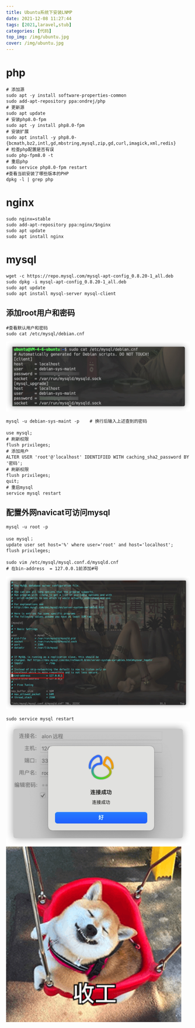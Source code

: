 ```yaml
---
title: Ubuntu系统下安装LNMP
date: 2021-12-08 11:27:44
tags: [2021,laravel,stub]
categories: [代码]
top_img: /img/ubuntu.jpg
cover: /img/ubuntu.jpg
---
```


# php

```
# 添加源
sudo apt -y install software-properties-common
sudo add-apt-repository ppa:ondrej/php
# 更新源
sudo apt update
# 安装php8.0-fpm
sudo apt -y install php8.0-fpm
# 安装扩展
sudo apt install -y php8.0-{bcmath,bz2,intl,gd,mbstring,mysql,zip,gd,curl,imagick,xml,redis}
# 检查php配置是否有误
sudo php-fpm8.0 -t
# 重启php
sudo service php8.0-fpm restart
#查看当前安装了哪些版本的PHP
dpkg -l | grep php
```

# nginx

```
sudo nginx=stable 
sudo add-apt-repository ppa:nginx/$nginx
sudo apt update
sudo apt install nginx
```

# mysql

```
wget -c https://repo.mysql.com/mysql-apt-config_0.8.20-1_all.deb
sudo dpkg -i mysql-apt-config_0.8.20-1_all.deb
sudo apt update
sudo apt install mysql-server mysql-client
```

## 添加root用户和密码

```
#查看默认用户和密码
sudo cat /etc/mysql/debian.cnf
```
![](/images/16442037102415.jpg)

```
mysql -u debian-sys-maint -p    # 换行后输入上述查到的密码

use mysql;
# 刷新权限
flush privileges;
# 添加用户
ALTER USER 'root'@'localhost' IDENTIFIED WITH caching_sha2_password BY '密码';
# 刷新权限
flush privileges;
quit;
# 重启mysql
service mysql restart
```

## 配置外网navicat可访问mysql

```
mysql -u root -p

use mysql；
update user set host='%' where user='root' and host='localhost';
flush privileges;

sudo vim /etc/mysql/mysql.conf.d/mysqld.cnf
# 在bin-address  = 127.0.0.1前添加#号
```
![](/images/16442040075215.jpg)

`sudo service mysql restart`
![](/images/16442040753811.jpg)
![WeChatcad30b1452273adfd4b51d8a6e18dae8](/images/WeChatcad30b1452273adfd4b51d8a6e18dae8.png)

